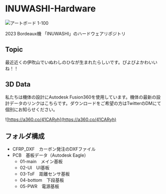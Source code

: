 # INUWASHI-Hardware

![アートボード 1-100](https://user-images.githubusercontent.com/47915291/233840683-0efccf1a-02a4-409c-9123-e5b3548b373f.jpg)

2023 Bordeaux機 「INUWASHI」のハードウェアリポジトリ

## Topic

最近近くの伊吹山でいぬわしのひなが生まれたらしいです。ぴよぴよかわいいね！！

## 3D Data

私たちは機体の設計にAutodesk Fusion360を使用しています。機体の最新の設計データのリンクはこちらです。ダウンロードをご希望の方はTwitterのDMにて個別にお知らせください。

![https://a360.co/41CARyh](https://a360.co/41CARyh)

## フォルダ構成

- CFRP_DXF　カーボン発注のDXFファイル
- PCB　基板データ（Autodesk Eagle）
  - 01-main　メイン基板
  - 02-UI　UI基板
  - 03-ToF　距離センサ基板
  - 04-bottom　下段基板
  - 05-PWR　電源基板